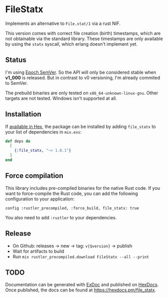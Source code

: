 # FileStatx

Implements an alternative to `File.stat/1` via a rust NIF.

This version comes with correct file creation (birth) timestamps, which are not obtainable via the standard library.
These timestamps are only available by using the `statx` syscall, which erlang doesn't implement yet.

## Status

I'm using [Epoch SemVer](https://antfu.me/posts/epoch-semver).
So the API will only be considered stable when **v1_000** is released.
But in contrast to v0 versioning, I'm already commited to SemVer.

The prebuild binaries are only tested on `x86_64-unknown-linux-gnu`.
Other targets are not tested. Windows isn't supported at all.

## Installation

If [available in Hex](https://hex.pm/docs/publish), the package can be installed
by adding `file_statx` to your list of dependencies in `mix.exs`:

```elixir
def deps do
  [
    {:file_statx, "~> 1.0.1"}
  ]
end
```

## Force compilation

This library includes pre-compiled binaries for the native Rust code. If you want to force-compile the Rust code, you can add the following configuration to your application:

`config :rustler_precompiled, :force_build, file_statx: true`

You also need to add `:rustler` to your dependencies.

## Release

- On Github: releases -> new -> tag: `v{$version}` -> publish
- Wait for artifacts to build
- Run `mix rustler_precompiled.download FileStatx --all --print`

## TODO

Documentation can be generated with [ExDoc](https://github.com/elixir-lang/ex_doc)
and published on [HexDocs](https://hexdocs.pm). Once published, the docs can
be found at <https://hexdocs.pm/file_statx>.
